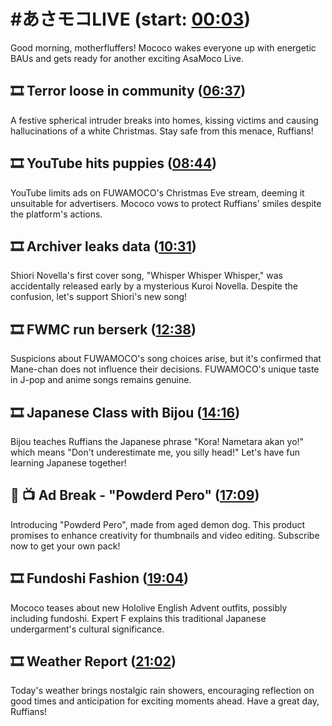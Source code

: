 # #あさモコLIVE (start: [00:03](https://youtu.be/2LBUGKmvebc?t=00m03s))

Good morning, motherfluffers! Mococo wakes everyone up with energetic BAUs and gets ready for another exciting AsaMoco Live.

## 🎞️ Terror loose in community ([06:37](https://youtu.be/2LBUGKmvebc?t=06m37s))

A festive spherical intruder breaks into homes, kissing victims and causing hallucinations of a white Christmas. Stay safe from this menace, Ruffians!

## 🎞️ YouTube hits puppies ([08:44](https://youtu.be/2LBUGKmvebc?t=08m44s))

YouTube limits ads on FUWAMOCO's Christmas Eve stream, deeming it unsuitable for advertisers. Mococo vows to protect Ruffians' smiles despite the platform's actions.

## 🎞️ Archiver leaks data ([10:31](https://youtu.be/2LBUGKmvebc?t=10m31s))

Shiori Novella's first cover song, "Whisper Whisper Whisper," was accidentally released early by a mysterious Kuroi Novella. Despite the confusion, let's support Shiori's new song!

## 🎞️ FWMC run berserk ([12:38](https://youtu.be/2LBUGKmvebc?t=12m38s))

Suspicions about FUWAMOCO's song choices arise, but it's confirmed that Mane-chan does not influence their decisions. FUWAMOCO's unique taste in J-pop and anime songs remains genuine.

## 🎞️ Japanese Class with Bijou ([14:16](https://youtu.be/2LBUGKmvebc?t=14m16s))

Bijou teaches Ruffians the Japanese phrase "Kora! Nametara akan yo!" which means "Don't underestimate me, you silly head!" Let's have fun learning Japanese together!

## 💜 📺 Ad Break - "Powderd Pero" ([17:09](https://youtu.be/2LBUGKmvebc?t=17m09s))

Introducing "Powderd Pero", made from aged demon dog. This product promises to enhance creativity for thumbnails and video editing. Subscribe now to get your own pack!

## 🎞️ Fundoshi Fashion ([19:04](https://youtu.be/2LBUGKmvebc?t=19m04s))

Mococo teases about new Hololive English Advent outfits, possibly including fundoshi. Expert F explains this traditional Japanese undergarment's cultural significance.

## 🎞️ Weather Report ([21:02](https://youtu.be/2LBUGKmvebc?t=21m02s))

Today's weather brings nostalgic rain showers, encouraging reflection on good times and anticipation for exciting moments ahead. Have a great day, Ruffians!
